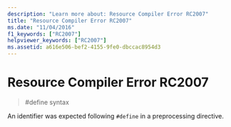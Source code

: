 ```yaml
---
description: "Learn more about: Resource Compiler Error RC2007"
title: "Resource Compiler Error RC2007"
ms.date: "11/04/2016"
f1_keywords: ["RC2007"]
helpviewer_keywords: ["RC2007"]
ms.assetid: a616e506-bef2-4155-9fe0-dbccac8954d3
---
```

# Resource Compiler Error RC2007

> #define syntax

An identifier was expected following `#define` in a preprocessing directive.
